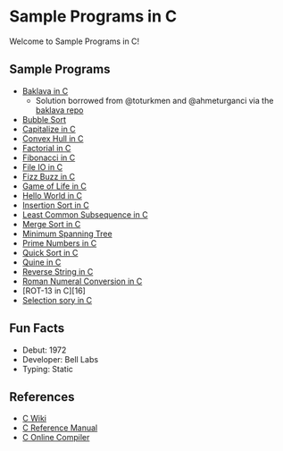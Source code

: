# Sample Programs in C

Welcome to Sample Programs in C!

## Sample Programs

- [Baklava in C][baklava-article-issue]
  - Solution borrowed from @toturkmen and @ahmeturganci via the [baklava repo][baklava-repo]
- [Bubble Sort][bubble-sort-article-issue]
- [Capitalize in C][capitalize-article-issue]
- [Convex Hull in C][convex-hull-article-issue]
- [Factorial in C][factorial-article-issue]
- [Fibonacci in C][fibonacci-article-issue]
- [File IO in C][file-io-article-issue]
- [Fizz Buzz in C][fizz-buzz-article-issue]
- [Game of Life in C][game-of-life-article-issue]
- [Hello World in C][hello-world-article]
- [Insertion Sort in C][19]
- [Least Common Subsequence in C][21]
- [Merge Sort in C][18]
- [Minimum Spanning Tree][21]
- [Prime Numbers in C][17]
- [Quick Sort in C][24]
- [Quine in C][20]
- [Reverse String in C][reverse-string-article-issue]
- [Roman Numeral Conversion in C][21]
- [ROT-13 in C][16]
- [Selection sory in C][25]

## Fun Facts

- Debut: 1972
- Developer: Bell Labs
- Typing: Static

## References

- [C Wiki][c-wiki]
- [C Reference Manual][c-manual]
- [C Online Compiler][c-online-manual]

[baklava-repo]: https://github.com/toturkmen/baklava
[c-manual]: https://www.gnu.org/software/gnu-c-manual/
[c-online-manual]: https://www.onlinegdb.com/online_c_compiler
[c-wiki]: https://en.wikipedia.org/wiki/C_(programming_language)

[hello-world-article]: https://therenegadecoder.com/code/hello-world-in-c/

[baklava-article-issue]: https://github.com/TheRenegadeCoder/sample-programs-website/issues/198
[bubble-sort-article-issue]: https://github.com/TheRenegadeCoder/sample-programs-website/issues/37
[capitalize-article-issue]: https://github.com/TheRenegadeCoder/sample-programs-website/issues/422
[convex-hull-article-issue]: https://github.com/TheRenegadeCoder/sample-programs-website/issues/78
[factorial-article-issue]: https://github.com/TheRenegadeCoder/sample-programs-website/issues/77
[fibonacci-article-issue]: https://github.com/TheRenegadeCoder/sample-programs-website/issues/176
[file-io-article-issue]: https://github.com/TheRenegadeCoder/sample-programs-website/issues/203
[fizz-buzz-article-issue]: https://github.com/TheRenegadeCoder/sample-programs-website/issues/217
[game-of-life-article-issue]: https://github.com/TheRenegadeCoder/sample-programs-website/issues/211
[reverse-string-article-issue]: https://github.com/TheRenegadeCoder/sample-programs-website/issues/226

[17]: https://github.com/TheRenegadeCoder/sample-programs/issues/1277
[18]: https://github.com/TheRenegadeCoder/sample-programs/issues/1267
[19]: https://github.com/TheRenegadeCoder/sample-programs/issues/1266
[20]: https://github.com/TheRenegadeCoder/sample-programs/issues/1274
[21]: https://sample-programs.therenegadecoder.com/projects/longest-common-subsequence/
[22]: https://sample-programs.therenegadecoder.com/projects/minimum-spanning-tree/
[23]: https://sample-programs.therenegadecoder.com/projects/roman-numeral-conversion/
[24]: https://sample-programs.therenegadecoder.com/projects/quick-sort/
[25]: https://github.com/TheRenegadeCoder/sample-programs/issues/1272
